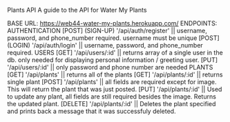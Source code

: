 Plants API
A guide to the API for Water My Plants

BASE URL: https://web44-water-my-plants.herokuapp.com/
ENDPOINTS:
AUTHENTICATION
[POST] (SIGN-UP) '/api/auth/register' || username, password, and phone_number required. username must be unique
[POST] (LOGIN) '/api/auth/login' || username, password, and phone_number required.
USERS
[GET] '/api/users/:id' || returns array of a single user in the db. only needed for displaying personal information / greeting user.
[PUT] '/api/users/:id' || only password and phone number are needed
PLANTS
[GET] '/api/plants' || returns all of the plants
[GET] '/api/plants/:id' || returns single plant
[POST] '/api/plants' || all fields are required except for image. This will return the plant that was just posted.
[PUT] '/api/plants/:id' || Used to update any plant, all fields are still required besides the image. Returns the updated plant.
[DELETE] '/api/plants/:id' || Deletes the plant specified and prints back a message that it was successfuly deleted.